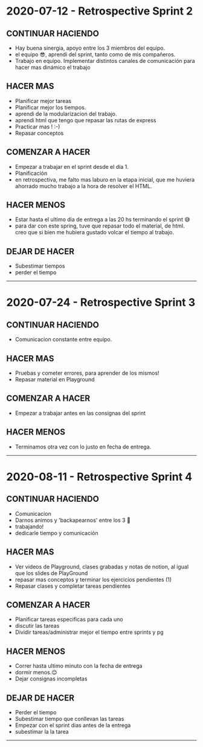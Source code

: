 # 2020-07-12 - Retrospective Sprint 2

## CONTINUAR HACIENDO
* Hay buena sinergia, apoyo entre los 3 miembros del equipo.
* el equipo 😎, aprendi del sprint, tanto como de mis compañeros.
* Trabajo en equipo. Implementar distintos canales de comunicación para hacer mas dinámico el trabajo

## HACER MAS
* Planificar mejor tareas
* Planificar mejor los tiempos.
* aprendi de la modularizacion del trabajo. 
* aprendi html que tengo que repasar las rutas de express
* Practicar mas ! :-)
* Repasar conceptos

## COMENZAR A HACER
* Empezar a trabajar en el sprint desde el día 1.
* Planificación
* en retrospectiva, me falto mas laburo en la etapa inicial, que me huviera ahorrado  mucho trabajo a la hora de resolver el HTML. 

## HACER MENOS
* Estar hasta el ultimo dia de entrega a las 20 hs terminando el sprint 😅
* para dar con este spring, tuve que repasar todo el material, de html. creo que si bien me hubiera gustado volcar el tiempo al trabajo.

## DEJAR DE HACER
* Subestimar tiempos
* perder el tiempo

-------------------------------------------------------------------------------------

# 2020-07-24 - Retrospective Sprint 3

## CONTINUAR HACIENDO
* Comunicacion constante entre equipo.

## HACER MAS
* Pruebas y cometer errores, para aprender de los mismos!
* Repasar material en Playground

## COMENZAR A HACER
* Empezar a trabajar antes en las consignas del sprint

## HACER MENOS
* Terminamos otra vez con lo justo en fecha de entrega.

-------------------------------------------------------------------------------------

# 2020-08-11 - Retrospective Sprint 4

## CONTINUAR HACIENDO
* Comunicacion 
* Darnos animos y 'backapearnos' entre los 3 🙂
* trabajando!
* dedicarle tiempo y comunicación

## HACER MAS
* Ver videos de Playground, clases grabadas y notas de notion, al igual que los slides de PlayGround
* repasar mas conceptos y terminar los ejercicios pendientes (1)
* Repasar clases y completar tareas pendientes

## COMENZAR A HACER
* Planificar tareas especificas para cada uno
* discutir las tareas
* Dividir tareas/administrar mejor el tiempo entre sprints y pg

## HACER MENOS
* Correr hasta ultimo minuto con la fecha de entrega
* dormir menos.😌
* Dejar consignas incompletas

## DEJAR DE HACER
* Perder el tiempo
* Subestimar tiempo que conllevan las tareas
* Empezar con el sprint dias antes de la entrega
* subestimar la la tarea

-------------------------------------------------------------------------------------

